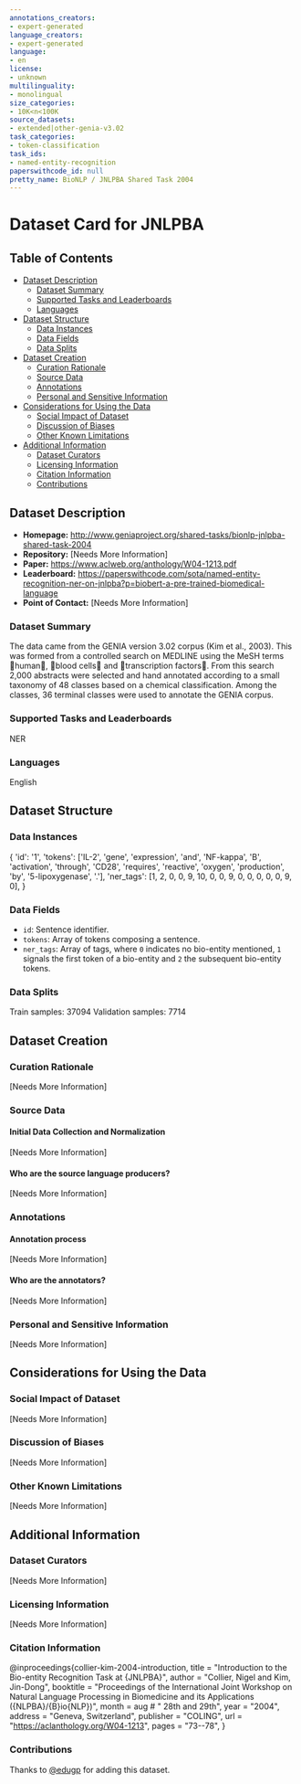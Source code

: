 ```yaml
---
annotations_creators:
- expert-generated
language_creators:
- expert-generated
language:
- en
license:
- unknown
multilinguality:
- monolingual
size_categories:
- 10K<n<100K
source_datasets:
- extended|other-genia-v3.02
task_categories:
- token-classification
task_ids:
- named-entity-recognition
paperswithcode_id: null
pretty_name: BioNLP / JNLPBA Shared Task 2004
---
```


# Dataset Card for JNLPBA

## Table of Contents
- [Dataset Description](#dataset-description)
  - [Dataset Summary](#dataset-summary)
  - [Supported Tasks and Leaderboards](#supported-tasks-and-leaderboards)
  - [Languages](#languages)
- [Dataset Structure](#dataset-structure)
  - [Data Instances](#data-instances)
  - [Data Fields](#data-fields)
  - [Data Splits](#data-splits)
- [Dataset Creation](#dataset-creation)
  - [Curation Rationale](#curation-rationale)
  - [Source Data](#source-data)
  - [Annotations](#annotations)
  - [Personal and Sensitive Information](#personal-and-sensitive-information)
- [Considerations for Using the Data](#considerations-for-using-the-data)
  - [Social Impact of Dataset](#social-impact-of-dataset)
  - [Discussion of Biases](#discussion-of-biases)
  - [Other Known Limitations](#other-known-limitations)
- [Additional Information](#additional-information)
  - [Dataset Curators](#dataset-curators)
  - [Licensing Information](#licensing-information)
  - [Citation Information](#citation-information)
  - [Contributions](#contributions)

## Dataset Description

- **Homepage:** http://www.geniaproject.org/shared-tasks/bionlp-jnlpba-shared-task-2004
- **Repository:** [Needs More Information]
- **Paper:** https://www.aclweb.org/anthology/W04-1213.pdf
- **Leaderboard:** https://paperswithcode.com/sota/named-entity-recognition-ner-on-jnlpba?p=biobert-a-pre-trained-biomedical-language
- **Point of Contact:** [Needs More Information]

### Dataset Summary

The data came from the GENIA version 3.02 corpus (Kim et al., 2003). This was formed from a controlled search on MEDLINE using the MeSH terms human, blood cells and transcription factors. From this search 2,000 abstracts were selected and hand annotated according to a small taxonomy of 48 classes based on a chemical classification. Among the classes, 36 terminal classes were used to annotate the GENIA corpus.

### Supported Tasks and Leaderboards

NER

### Languages

English

## Dataset Structure

### Data Instances

{
  'id': '1',
  'tokens': ['IL-2', 'gene', 'expression', 'and', 'NF-kappa', 'B', 'activation', 'through', 'CD28', 'requires', 'reactive', 'oxygen', 'production', 'by', '5-lipoxygenase', '.'],
  'ner_tags': [1, 2, 0, 0, 9, 10, 0, 0, 9, 0, 0, 0, 0, 0, 9, 0],
}

### Data Fields

- `id`: Sentence identifier.
- `tokens`: Array of tokens composing a sentence.
- `ner_tags`: Array of tags, where `0` indicates no bio-entity mentioned, `1` signals the first token of a bio-entity and `2` the subsequent bio-entity tokens.

### Data Splits

Train samples: 37094
Validation samples: 7714

## Dataset Creation

### Curation Rationale

[Needs More Information]

### Source Data

#### Initial Data Collection and Normalization

[Needs More Information]

#### Who are the source language producers?

[Needs More Information]

### Annotations

#### Annotation process

[Needs More Information]

#### Who are the annotators?

[Needs More Information]

### Personal and Sensitive Information

[Needs More Information]

## Considerations for Using the Data

### Social Impact of Dataset

[Needs More Information]

### Discussion of Biases

[Needs More Information]

### Other Known Limitations

[Needs More Information]

## Additional Information

### Dataset Curators

[Needs More Information]

### Licensing Information

[Needs More Information]

### Citation Information
@inproceedings{collier-kim-2004-introduction,
    title = "Introduction to the Bio-entity Recognition Task at {JNLPBA}",
    author = "Collier, Nigel  and
      Kim, Jin-Dong",
    booktitle = "Proceedings of the International Joint Workshop on Natural Language Processing in Biomedicine and its Applications ({NLPBA}/{B}io{NLP})",
    month = aug # " 28th and 29th",
    year = "2004",
    address = "Geneva, Switzerland",
    publisher = "COLING",
    url = "https://aclanthology.org/W04-1213",
    pages = "73--78",
}
### Contributions

Thanks to [@edugp](https://github.com/edugp) for adding this dataset.